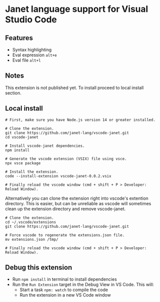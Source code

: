 # Janet language support for Visual Studio Code

## Features

- Syntax highlighting
- Eval expression ```alt+e```
- Eval file ```alt+l```

## Notes

This extension is not published yet. To install proceed to local install section.

## Local install
```
# First, make sure you have Node.js version 14 or greater installed. 

# Clone the extension.
git clone https://github.com/janet-lang/vscode-janet.git
cd vscode-janet

# Install vscode-janet dependencies.
npm install

# Generate the vscode extension (VSIX) file using vsce. 
npx vsce package

# Install the extension.
code --install-extension vscode-janet-0.0.2.vsix

# Finally reload the vscode window (cmd + shift + P > Developer: Reload Window).
```

Alternatively you can clone the extension right into vscode's extention directory. This is easier, but can be unreliable as vscode will sometimes clean up the extension directory and remove vscode-janet.
```
# Clone the extension.
cd ~/.vscode/extensions
git clone https://github.com/janet-lang/vscode-janet.git

# Force vscode to regenerate the extensions.json file.
mv extensions.json /tmp/ 

# Finally reload the vscode window (cmd + shift + P > Developer: Reload Window).
```


## Debug this extension

- Run `npm install` in terminal to install dependencies
- Run the `Run Extension` target in the Debug View in VS Code. This will:
	- Start a task `npm: watch` to compile the code
	- Run the extension in a new VS Code window
